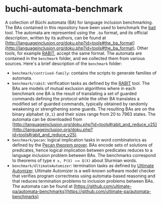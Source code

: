 # buchi-automata-benchmark

A collection of Büchi automata (BA) for language inclusion benchmarking.
The BAs contained in this repository have been used to benchmark the
[bait](https://github.com/parof/bait) tool.
The automata are represented using the `.ba` format, and its official
description, written by its authors, can be found at
[http://languageinclusion.org/doku.php?id=tools#the_ba_format](http://languageinclusion.org/doku.php?id=tools#the_ba_format).
Other tools, for example [RABIT](http://languageinclusion.org/doku.php?id=tools#rabit_and_reduce_v25),
accept the same format.
The automata are contained in the `benchmark` folder, and we collected them
from various sources.
Here's a brief description of the `benchmark` folder:

* `benchmark/contrived-family`: contains the scripts to generate families
  of automata.
* `benchmark/rabit`: verification tasks as defined by the
  [RABIT](http://languageinclusion.org/doku.php?id=tools#rabit_and_reduce_v25)
  tool.
  The BAs are models of mutual exclusion algorithms where in each benchmark
  one BA is the result of translating a set of guarded commands defining the
  protocol while the other BA translates a modified set of guarded commands,
  typically obtained by randomly weakening or strengthening some guards.
  The resulting BAs are on the binary alphabet `{0,1}` and their sizes range
  from 20 to 7963 states.
  The automata can be downloaded from
  [http://languageinclusion.org/doku.php?id=tools#rabit_and_reduce_v25](http://languageinclusion.org/doku.php?id=tools#rabit_and_reduce_v25).
* `benchmark/pecan`: logical implication tasks in word combinatorics as
  defined by the [Pecan theorem prover](https://arxiv.org/abs/2102.01727).
  BAs encode sets of solutions of predicates, hence logical implication
  between predicates reduces to a language inclusion problem between BAs.
  The benchmarks correspond to theorems of type `∀ x, P(X) ⟹ Q(X)` about
  Sturmian words.
* `benchmark/UltimateAutomizer`: termination tasks as defined by
  [Ultimate Automizer](https://doi.org/10.1007/978-3-642-39799-8_2).
  Ultimate Automizer is a well-known software model checker that verifies
  program correctness using automata-based reasoning and that reduces
  termination problems to inclusion problems between BAs.
  The automata can be found at
  [https://github.com/ultimate-pa/automata-benchmarks](https://github.com/ultimate-pa/automata-benchmarks)
